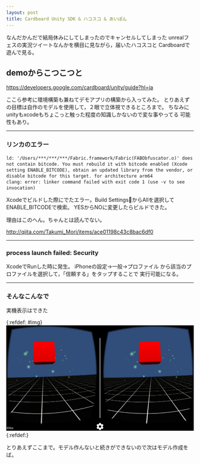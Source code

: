 ```yaml
---
layout: post
title: Cardboard Unity SDK & ハコスコ & あいぽん
---
```


なんだかんだで結局休みにしてしまったのでキャンセルしてしまった
unrealフェスの実況ツイートなんかを横目に見ながら，届いたハコスコと
Cardboardで遊んで見る。

## demoからこつこつと

https://developers.google.com/cardboard/unity/guide?hl=ja

ここら参考に環境構築も兼ねてデモアプリの構築から入ってみた。
とりあえずの目標は自作のモデルを使用して，２眼で立体視できるところまで。
ちなみにunityもxcodeもちょこっと触った程度の知識しかないので変な事やってる
可能性もあり。

---

### リンカのエラー

```
ld: '/Users/***/***/***/Fabric.framework/Fabric(FABObfuscator.o)' does not contain bitcode. You must rebuild it with bitcode enabled (Xcode setting ENABLE_BITCODE), obtain an updated library from the vendor, or disable bitcode for this target. for architecture arm64
clang: error: linker command failed with exit code 1 (use -v to see invocation)
```

Xcodeでビルドした際にでたエラー。Build SettingsからAllを選択してENABLE_BITCODEで検索。
YESからNOに変更したらビルドできた。

理由はこのへん。ちゃんとは読んでない。

http://qiita.com/Takumi_Mori/items/ace01198c43c8bac6df0

---

### process launch failed: Security

XcodeでRunした時に発生。
iPhoneの設定→一般→プロファイル
から該当のプロファイルを選択して，「信頼する」をタップすることで
実行可能になる。

---

### そんなこんなで

実機表示はできた

{:refdef: #img}
![demo](/assets/images/IMG_1868.PNG)
{:refdef:}

とりあえずここまで。モデル作んないと続きができないので次はモデル作成をば。
